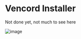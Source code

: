 # Vencord Installer

Not done yet, not much to see here

![image](https://user-images.githubusercontent.com/45497981/197539736-793aed0f-43d0-48d7-b8cf-5f1ead6884b4.png)
